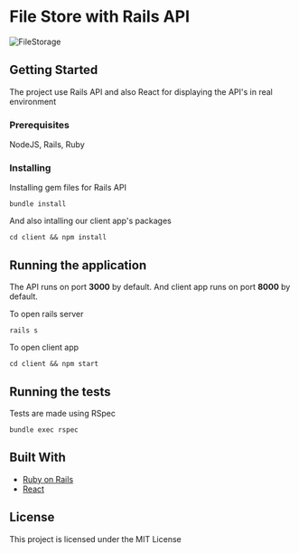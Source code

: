 # File Store with Rails API


![FileStorage](https://i.hizliresim.com/1pRY3Y.png)

## Getting Started

The project use Rails API and also React for displaying the API's in real environment

### Prerequisites

NodeJS, Rails, Ruby


### Installing

Installing gem files for Rails API

```
bundle install
```

And also intalling our client app's packages

```
cd client && npm install
```

## Running the application

The API runs on port **3000** by default. And client app runs on port **8000** by default.
  
To open rails server

```
rails s
```

To open client app

```
cd client && npm start
```

## Running the tests

Tests are made using RSpec

```
bundle exec rspec
```



## Built With

* [Ruby on Rails](https://rubyonrails.org/) 
* [React](https://reactjs.org/) 

## License

This project is licensed under the MIT License
